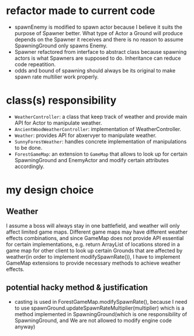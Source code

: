 # refactor made to current code
- spawnEnemy is modified to spawn actor because I believe it suits the purpose of Spawner better. What type of Actor a Ground will produce depends on the Spawner it receives and there is no reason to assume SpawningGround only spawns Enemy.
- Spawner refactored from interface to abstract class because spawning actors is what Spawners are supposed to do. Inheritance can reduce code repeatition.
- odds and bound of spawning should always be its original to make spawn rate multilier work properly.
# class(s) responsibility
- `WeatherController`: a class that keep track of weather and provide main API for Actor to manipulate weather.
- `AncientWoodWeatherController`: implementation of WeatherController.
- `Weather`: provides API for abxervyer to  manipulate weather.
- `SunnyForestWeather`: handles concrete implementation of manipulations to be done.
- `ForestGameMap`: an extension to `GameMap` that allows to look up for certain SpawningGround and EnemyActor and modify certain attributes accordingly.
# my design choice
## Weather
I assume a boss will always stay in one battlefield, and weather will only affect limited game maps. Different game maps may have different weather effects combinations, and since GameMap does not provide API essential for certain implementations, e.g. return ArrayList of locations stored in a game map for other client to look up certain Grounds that are affected by weather(in order to implement modifySpawnRate()), I have to implement GameMap extensions to provide necessary methods to achieve weather effects.
## potential hacky method & justification
- casting is used in ForestGameMap.modifySpawnRate(), because I need to use spawnGround.updateSpawnRateMultiplier(multiplier) which is a method implemented in SpawningGround(which is one responsibility of SpawningGround, and We are not allowed to modify engine code anyway)